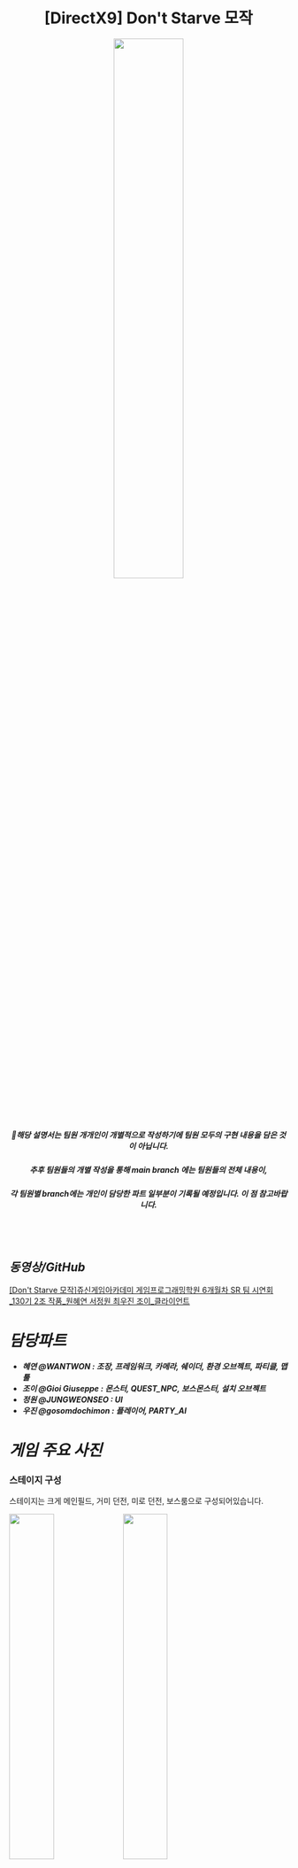 <div align="center">

# [DirectX9] Don't Starve 모작

<img src="https://github.com/WANTWON/CopyGame_DirectX9_Don-t_Starve/assets/106663427/957764c3-da73-41b2-850c-7fbaa93082aa" width="50%"/>

##### 📌해당 설명서는 팀원 개개인이 개별적으로 작성하기에 팀원 모두의 구현 내용을 담은 것이 아닙니다. 
#####  추후 팀원들의 개별 작성을 통해 main branch 에는 팀원들의 전체 내용이, 
##### 각 팀원별 branch에는 개인이 담당한 파트 일부분이 기록될 예정입니다. 이 점 참고바랍니다.
  
</div>

<br></br>

## *동영상/GitHub*

[[Don't Starve 모작]쥬신게임아카데미 게임프로그래밍학원 6개월차 SR 팀 시연회_130기 2조 작품_원혜연 서정원 최우진 조이_클라이언트](https://www.youtube.com/watch?v=GGm85Jgj680)

# *담당파트*
- ***혜연 @WANTWON : 조장, 프레임워크, 카메라, 쉐이더, 환경 오브젝트, 파티클, 맵툴*** 
- ***조이 @Gioi Giuseppe : 몬스터, QUEST_NPC, 보스몬스터, 설치 오브젝트***
- ***정원 @JUNGWEONSEO : UI***
- ***우진 @gosomdochimon : 플레이어, PARTY_AI***

# *게임 주요 사진*


### 스테이지 구성

스테이지는 크게 메인필드, 거미 던전, 미로 던전, 보스룸으로 구성되어있습니다.

<img src="https://github.com/WANTWON/CopyGame_DirectX9_Don-t_Starve/assets/106663427/1046eec6-86b4-4ba9-982c-f8e2a6cdf4b1" width="40%"/> <img src="https://github.com/WANTWON/CopyGame_DirectX9_Don-t_Starve/assets/106663427/00e589e9-94bf-4bee-a377-86a32e85113e" width="40%"/>

<img src="https://github.com/WANTWON/CopyGame_DirectX9_Don-t_Starve/assets/106663427/47611cdb-a963-4156-8509-ee94c37acd54" width="40%"/> <img src="https://github.com/WANTWON/CopyGame_DirectX9_Don-t_Starve/assets/106663427/ec5679fb-475e-4543-ab04-6b50a5429f99" width="40%"/>


# *구현 컨텐츠 및 기능 설명*


## 1. 프레임워크

<div align="center">
<img src="https://github.com/WANTWON/CopyGame_DirectX9_Don-t_Starve/assets/106663427/e6a2eeb3-3ef8-4a60-9883-12d0602b5753" width="70%"/>

<img src="https://github.com/WANTWON/CopyGame_DirectX9_Don-t_Starve/assets/106663427/850c1d76-1d8a-465d-8adc-3cb805d7fc3f" width="70%"/>

</div>

- 게임 플레이를 위한 Client와 공통적인 기능들을 담은 Engine으로 **두 개의 프로젝트를 생성**했습니다. 클라이언트에서 여러 객체들이 사용할 수 있는 struct, function, 매크로 등을 모두 Engine프로젝트에서 생성했습니다.
- 그 밖에도 **Engine 프로젝트에서 레퍼런스를 관리하기 위한 추상 클래스를 만들어 공통적인 기능들을 수행하게 했습니다.** Engine 프로젝트 내부에서 Initialize - Tick - Late Tick - Render - Free등 공통 기능들을 구현하고, 클라이언트에서 추상 클래스의 함수를 오버라이드 하여 세부 기능들을 구현하게 처리했습니다.
- 이와 같은 엔진 프로젝트는 **DLL(동적 라이브러리 파일)로 변환**하여 클라이언트에서 기능을 사용할 수 있도록 처리했습니다.
- 엔진에 있는 CGameInstance를 싱글톤으로 처리하여 엔진 내부에서 Tick→LateTick→Render를 선언하였고, 그 안에서 다른 공통적인 기능들을 담당하는 Collision Manager,  Level_Manager, Object_Manaer, Sound_Manager, Timer_Manager 등을 싱글톤으로 구현하여 각각의 매니저가 가지고 있는 오브젝트들을 업데이트할 수 있도록 처리했습니다.
- 객체들을 생성할 때 레퍼런스 관리를 위해 추상 클래스를 생성하고, 상속 클래스를 생성할 때 추상 클래스의 프로토타입을 클론하는 **Prototype 패턴**을 사용했습니다.
- 또한 공통적으로 필요한 기능들(예를 들어 VIBuffer, Transform, Collision 등등)은 엔진 프로젝트에 **컴포넌트 패턴**으로 구현하여 각 객체마다 필요한 컴포넌트들을 할당하게 처리했습니다.
- 레벨 전환 시 **로딩씬에서 쓰레드를 이용**하여 각 레벨에 필요한 프로토타입을 생성하고, 필요없는 프로토타입은 삭제되게 처리했습니다.

## 2. 카메라


<img src="https://github.com/WANTWON/CopyGame_DirectX9_Don-t_Starve/assets/106663427/9a0bd314-cf9f-4a5f-b3d5-b118f548d719" width="50%"/>

- 엔진에서 추상 클래스인 카메라를 생성하고, 클라이언트에서 상속 클래스로 Dynamic 카메라, FPS 카메라, Target 카메라 총 3개의 카메라를 구현했습니다.
- 이는 싱글톤으로 구현한 Camera Manager 를 통해 실행할 카메라를 선택할 수 있습니다.

### Dynamic Camera

![제목 없는 동영상 - Clipchamp로 제작](https://github.com/WANTWON/CopyGame_DirectX9_Don-t_Starve/assets/106663427/73d370ec-9450-4c6f-8119-0ad194b339d3)

- Dynamic 카메라는 플레이어 기준 카메라로, 마우스 휠로 ZoomIn/ZoomOut 할 수 있습니다.
- Q와 E키를 통해 카메라를 90도 회전할 수 있으며, 방향키 조절을 통해 카메라 높낮이 각도를 조절할 수 있습니다.

### FPS 카메라

![제목 없는 동영상 - Clipchamp로 제작 (1)](https://github.com/WANTWON/CopyGame_DirectX9_Don-t_Starve/assets/106663427/175c3a8a-c222-4a0e-81b5-836c640e1338)


- FPS 카메라는 1인칭 시점으로 Q와 E를 통해 각도를 회전할 수 있습니다. 동시에 플레이어의 Look Vector 도 카메라의 Look Vector를 따라가게 설정했습니다.

### Target Camera


<img src="https://github.com/WANTWON/CopyGame_DirectX9_Don-t_Starve/assets/106663427/cc250921-c1d0-4991-9286-89135ab18885" width="30%"/>
<img src="https://github.com/WANTWON/CopyGame_DirectX9_Don-t_Starve/assets/106663427/f63ceab2-7050-4282-b444-27d2be16aa87" width="30%"/>
<img src="https://github.com/WANTWON/CopyGame_DirectX9_Don-t_Starve/assets/106663427/ec33f44c-895f-40c8-ad3c-13bdcdbe3f7a" width="30%"/>


- Target Camera는 스토리 진행을 위해 작동되는 카메라입니다.
- 특정 보스 몬스터를 보여주는 씬이나, 특정 좌표를 바라봐야할 때, 혹은 NPC와 대화를 할 때 해당 카메라를사용합니다.
- 보스 몬스터의 경우 전투 시 카메라 쉐이킹을 함께 적용해주었습니다.

## 3. 쉐이더

<img src="https://github.com/WANTWON/CopyGame_DirectX9_Don-t_Starve/assets/106663427/d16ab8ee-f046-4009-bc54-2d6b953e6730" width="40%"/>
<img src="https://github.com/WANTWON/CopyGame_DirectX9_Don-t_Starve/assets/106663427/f055e000-8f48-4775-9631-37a14debb743" width="40%"/>

- **옵저버 패턴**을이용해서 시간의 흐름을 기록하고, DAY,DINNER,NIGHT로 시간의 흐름이 바뀔 때마다 전체 객체들의 쉐이더 처리를 공통적으로 바꿀 수 있도록 처리했습니다. 시간의 흐름이 바뀔 때마다 플레이어의 스탯 변화, 몬스터들의 등장 변화 등 또한 옵저버 패턴을 이용했습니다.
- 밤이 될 경우 플레이어의 좌표를 기준으로 Min과 Max 범위를 설정해 Fog 효과를 주어 횃불효과를 주었습니다.

![제목 없는 동영상 - Clipchamp로 제작 (7)](https://github.com/WANTWON/CopyGame_DirectX9_Don-t_Starve/assets/106663427/5ef8bf4d-2d85-4cf7-9b32-a80cf1384487)

- 시간의 흐름 이외에도 **플레이어의 상태에 따른 쉐이더 처리**를 구현했습니다. 배고픔, 정신력, 체력중 하나라도 0이되어 사망할 경우 쉐이더로 rgb 값을 조절하여 흑백으로 효과를 주었습니다. 부활하면 다시 원래 색으로 돌아오게 처리했습니다.
    
   
 ![제목 없는 동영상 - Clipchamp로 제작 (12)](https://github.com/WANTWON/CopyGame_DirectX9_Don-t_Starve/assets/106663427/50e5e1f0-6d27-40de-9122-b6d072d106d2)

    
- 그 외에도 아이템 설치 시 마우스 피킹으로 터레인 좌표를 구해 아이템을 설치하는 기능을 구현했고, 쉐이더로 알파블렌딩 처리하여, 설치할 공간을 미리 확인할 수 있도록 했습니다.
    
  
    

## 4. 미로 던전 컨텐츠

9개의 방으로 맵을 형성하고 각 방에 입장 할 때마다 문을 잠궈 해당 방 안에 있는 미니 컨텐츠를 진행하게했습니다. 

컨텐츠를 통과해야만 다음 방으로 넘어갈수 있는 구조로 설치했습니다. 

### 미로 탈출

- 특정 좌표 범위에 도달하면 시점이 FPS 카메라로 전환되어 1인칭 시점으로 바뀝니다. 해당 공간에서 함정에 걸리지 않고 탈출 해야합니다.
- 미로 중간중간에 맵툴로 함정을 설치하여 플레이어의 이동경로를 제어하고 혼돈을 주도록 했습니다.

### 슈팅 게임

- 슈팅 게임을 시작하면 Target Camera로 카메라 뷰가 바뀌며 게임이 시작됩니다.
- y축 회전 행렬을 이용하여 화살을 슈터 기준으로 공전시켜, 버튼을 누르면 화살이 발사되게 처리했습니다.
- 타겟은 새와 파리로 랜덤으로 변동되며, 5개 타겟 모두 새로 명중시킬 시 게임이 종료되게 처리했습니다.

### 거미 디펜스

- 디펜스할 석상과, 몬스터 스포너를 설치하여 디펜스 게임을 진행했습니다.스포너는 총 5번 몬스터를 소환할 수 있고, 플레이어가 일정 거리에 가까워지면 생성합니다.
- 몬스터는 석상을 공격하려하고, 플레이어는 스포너의 모든 몬스터가 죽을 때까지 석상을 지키면서 몬스터를 해치워야합니다.

### 둥지로 알보내기

- 게임 시작시 계란들이 지정된 좌표로 등장하며 플레이어로부터 도망칩니다.
- 플레이어는 이를 고려하여 알의 반대 방향으로 움직여 이동 경로를 제어해 둥지로 유인해야합니다.
- 알은 15초마다 재생성되며, 모든 알들이 둥지로 돌아갔을 경우 문이 열리며 게임이 종료됩니다.

## 5. 환경 오브젝트/파티클

전반적인 환경 오브젝트들을 설치하고 디테일을 구현했습니다.

<img src="https://github.com/WANTWON/CopyGame_DirectX9_Don-t_Starve/assets/106663427/df86a088-364d-4e4e-90fa-229e954e652f" width="30%"/>
<img src="https://github.com/WANTWON/CopyGame_DirectX9_Don-t_Starve/assets/106663427/e34a52ab-cadc-45c8-8495-6457e084d266" width="30%"/>
<img src="https://github.com/WANTWON/CopyGame_DirectX9_Don-t_Starve/assets/106663427/9c5d412f-7e6d-468e-be17-9f1db47472d6" width="30%"/>


## 6. MFC 맵툴

![제목 없는 동영상 - Clipchamp로 제작 (16)](https://github.com/WANTWON/CopyGame_DirectX9_Don-t_Starve/assets/106663427/a2338bda-38de-4739-921a-cb57abdf9453)


- MFC로 맵툴을 만들어 터레인을 설치하고, 높이를 조절하는 기능을 구현했습니다.
- 추가적으로 object를 설치하여 해당 object의 종류와 위치 등을 저장하여 클라이언트에 연동했습니다.

## *기술적 요소*

자세한 코드 설명은 깃허브 프로젝트 혹은 기술소개서에서 확인 가능합니다.

- 옵저버 패턴, 프로토타입 패턴, 컴포넌트 패턴
- AABB, OBB 큐브 충돌
- 파티클 시스템
- 카메라 변환
- 절두체 컬링
- MFC 맵툴
